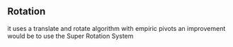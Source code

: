 ## Rotation 

it uses a translate and rotate algorithm with empiric pivots
an improvement would be to use the Super Rotation System
